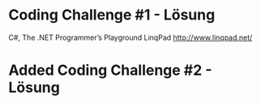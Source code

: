 # Coding Challenge #1 - Lösung
C#, The .NET Programmer’s Playground LinqPad   http://www.linqpad.net/

# Added Coding Challenge #2 - Lösung
